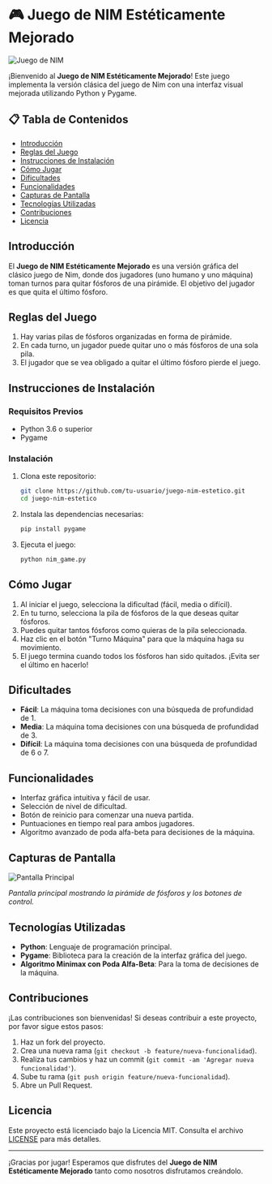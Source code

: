 # 🎮 Juego de NIM Estéticamente Mejorado

![Juego de NIM](https://external-content.duckduckgo.com/iu/?u=http%3A%2F%2Fi.imgur.com%2F0wiGNRi.png&f=1&nofb=1&ipt=ef4e338949c9b311319ab4dd54baee1dd63d6a0630c00add6de64c122916aeb0&ipo=images)

¡Bienvenido al **Juego de NIM Estéticamente Mejorado**! Este juego implementa la versión clásica del juego de Nim con una interfaz visual mejorada utilizando Python y Pygame.

## 📋 Tabla de Contenidos
- [Introducción](#introducción)
- [Reglas del Juego](#reglas-del-juego)
- [Instrucciones de Instalación](#instrucciones-de-instalación)
- [Cómo Jugar](#cómo-jugar)
- [Dificultades](#dificultades)
- [Funcionalidades](#funcionalidades)
- [Capturas de Pantalla](#capturas-de-pantalla)
- [Tecnologías Utilizadas](#tecnologías-utilizadas)
- [Contribuciones](#contribuciones)
- [Licencia](#licencia)

## Introducción

El **Juego de NIM Estéticamente Mejorado** es una versión gráfica del clásico juego de Nim, donde dos jugadores (uno humano y uno máquina) toman turnos para quitar fósforos de una pirámide. El objetivo del jugador es que quita el último fósforo.

## Reglas del Juego

1. Hay varias pilas de fósforos organizadas en forma de pirámide.
2. En cada turno, un jugador puede quitar uno o más fósforos de una sola pila.
3. El jugador que se vea obligado a quitar el último fósforo pierde el juego.

## Instrucciones de Instalación

### Requisitos Previos

- Python 3.6 o superior
- Pygame

### Instalación

1. Clona este repositorio:

    ```bash
    git clone https://github.com/tu-usuario/juego-nim-estetico.git
    cd juego-nim-estetico
    ```

2. Instala las dependencias necesarias:

    ```bash
    pip install pygame
    ```

3. Ejecuta el juego:

    ```bash
    python nim_game.py
    ```

## Cómo Jugar

1. Al iniciar el juego, selecciona la dificultad (fácil, media o difícil).
2. En tu turno, selecciona la pila de fósforos de la que deseas quitar fósforos.
3. Puedes quitar tantos fósforos como quieras de la pila seleccionada.
4. Haz clic en el botón "Turno Máquina" para que la máquina haga su movimiento.
5. El juego termina cuando todos los fósforos han sido quitados. ¡Evita ser el último en hacerlo!

## Dificultades

- **Fácil**: La máquina toma decisiones con una búsqueda de profundidad de 1.
- **Media**: La máquina toma decisiones con una búsqueda de profundidad de 3.
- **Difícil**: La máquina toma decisiones con una búsqueda de profundidad de 6 o 7.

## Funcionalidades

- Interfaz gráfica intuitiva y fácil de usar.
- Selección de nivel de dificultad.
- Botón de reinicio para comenzar una nueva partida.
- Puntuaciones en tiempo real para ambos jugadores.
- Algoritmo avanzado de poda alfa-beta para decisiones de la máquina.

## Capturas de Pantalla

![Pantalla Principal](https://i.postimg.cc/T1jdjTT6/Tablero.png)

*Pantalla principal mostrando la pirámide de fósforos y los botones de control.*

## Tecnologías Utilizadas

- **Python**: Lenguaje de programación principal.
- **Pygame**: Biblioteca para la creación de la interfaz gráfica del juego.
- **Algoritmo Minimax con Poda Alfa-Beta**: Para la toma de decisiones de la máquina.

## Contribuciones

¡Las contribuciones son bienvenidas! Si deseas contribuir a este proyecto, por favor sigue estos pasos:

1. Haz un fork del proyecto.
2. Crea una nueva rama (`git checkout -b feature/nueva-funcionalidad`).
3. Realiza tus cambios y haz un commit (`git commit -am 'Agregar nueva funcionalidad'`).
4. Sube tu rama (`git push origin feature/nueva-funcionalidad`).
5. Abre un Pull Request.

## Licencia

Este proyecto está licenciado bajo la Licencia MIT. Consulta el archivo [LICENSE](LICENSE) para más detalles.

---

¡Gracias por jugar! Esperamos que disfrutes del **Juego de NIM Estéticamente Mejorado** tanto como nosotros disfrutamos creándolo.
